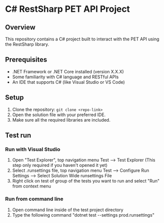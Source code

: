 # C# RestSharp PET API Project 

## Overview
This repository contains a C# project built to interact with the PET API using the RestSharp library. 

## Prerequisites
- .NET Framework or .NET Core installed (version X.X.X)
- Some familiarity with C# language and RESTful APIs
- An IDE that supports C# (like Visual Studio or VS Code)

## Setup
1. Clone the repository: `git clone <repo-link>`
2. Open the solution file with your preferred IDE.
3. Make sure all the required libraries are included.

## Test run
 
### Run with Visual Studio
1. Open "Test Explorer", top navigation menu Test --> Test Explorer (This step only required if you haven't opened it yet)
2. Select .runsettings file, top navigation menu Test --> Configure Run Settings --> Select Solution Wide runsettings File
3. Right click on test of group of the tests you want to run and select "Run" from context menu
 
### Run from command line
1. Open command line inside of the test project directory
2. Type the following command "dotnet test --settings prod.runsettings"